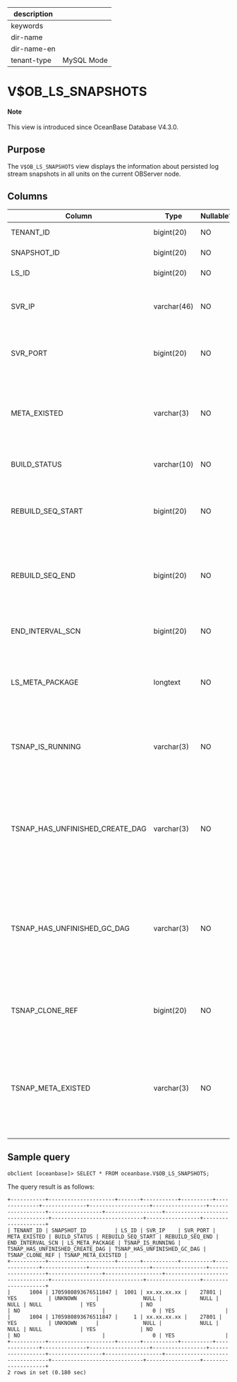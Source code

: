 | description ||
|---|---|
| keywords ||
| dir-name ||
| dir-name-en ||
| tenant-type | MySQL Mode |

# V$OB_LS_SNAPSHOTS

<main id="notice" type='explain'>
<h4>Note</h4>
<p>This view is introduced since OceanBase Database V4.3.0. </p>
</main>

## Purpose

The `V$OB_LS_SNAPSHOTS` view displays the information about persisted log stream snapshots in all units on the current OBServer node.

## Columns

| **Column** | **Type** | **Nullable?** | **Description** |
| --- | --- | --- | --- |
| TENANT_ID | bigint(20) | NO | The ID of the tenant. |
| SNAPSHOT_ID | bigint(20) | NO | The ID of the snapshot. |
| LS_ID | bigint(20) | NO | The ID of the log stream. |
| SVR_IP | varchar(46) | NO | The IP address of the server where the log stream resides. |
| SVR_PORT | bigint(20) | NO | The port number of the server where the log stream resides. |
| META_EXISTED | varchar(3) | NO | Indicates whether the metadata of the snapshot is stored in a unit. Valid values: `YES` and `NO`. |
| BUILD_STATUS | varchar(10) | NO | The build status of the snapshot. |
| REBUILD_SEQ_START | bigint(20) | NO | The rebuild sequence of the log stream when the creation of the snapshot started. |
| REBUILD_SEQ_END | bigint(20) | NO | The rebuild sequence of the log stream when the creation of the snapshot ended. |
| END_INTERVAL_SCN | bigint(20) | NO | The system change number (SCN) at which the replay ended. |
| LS_META_PACKAGE | longtext | NO | The log stream metadata corresponding to the replay start SCN. |
| TSNAP_IS_RUNNING | varchar(3) | NO | Indicates whether the corresponding tenant snapshot is running. Valid values: `YES` and `NO`. |
| TSNAP_HAS_UNFINISHED_CREATE_DAG | varchar(3) | NO | Indicates whether the corresponding tenant snapshot has any unfinished creation tasks. Valid values: `YES` and `NO`. |
| TSNAP_HAS_UNFINISHED_GC_DAG | varchar(3) | NO | Indicates whether the corresponding tenant snapshot has any unfinished garbage collection (GC) tasks. Valid values: `YES` and `NO`. |
| TSNAP_CLONE_REF | bigint(20) | NO | The number of cloning tasks of the corresponding tenant snapshot. |
| TSNAP_META_EXISTED | varchar(3) | NO | Indicates whether the metadata of the corresponding tenant snapshot is stored in the unit. Valid values: `YES` and `NO`. |

## Sample query

```shell
obclient [oceanbase]> SELECT * FROM oceanbase.V$OB_LS_SNAPSHOTS;
```

The query result is as follows:

```shell
+-----------+---------------------+-------+-----------+----------+--------------+--------------+-------------------+-----------------+------------------+-----------------+------------------+---------------------------------+-----------------------------+-----------------+--------------------+
| TENANT_ID | SNAPSHOT_ID         | LS_ID | SVR_IP    | SVR_PORT | META_EXISTED | BUILD_STATUS | REBUILD_SEQ_START | REBUILD_SEQ_END | END_INTERVAL_SCN | LS_META_PACKAGE | TSNAP_IS_RUNNING | TSNAP_HAS_UNFINISHED_CREATE_DAG | TSNAP_HAS_UNFINISHED_GC_DAG | TSNAP_CLONE_REF | TSNAP_META_EXISTED |
+-----------+---------------------+-------+-----------+----------+--------------+--------------+-------------------+-----------------+------------------+-----------------+------------------+---------------------------------+-----------------------------+-----------------+--------------------+
|      1004 | 1705980893676511847 |  1001 | xx.xx.xx.xx |    27801 | YES          | UNKNOWN      |              NULL |            NULL |             NULL | NULL            | YES              | NO                              | NO                          |               0 | YES                |
|      1004 | 1705980893676511847 |     1 | xx.xx.xx.xx |    27801 | YES          | UNKNOWN      |              NULL |            NULL |             NULL | NULL            | YES              | NO                              | NO                          |               0 | YES                |
+-----------+---------------------+-------+-----------+----------+--------------+--------------+-------------------+-----------------+------------------+-----------------+------------------+---------------------------------+-----------------------------+-----------------+--------------------+
2 rows in set (0.180 sec)
```
